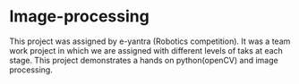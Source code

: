 # Image-processing
This project was assigned by e-yantra (Robotics competition). It was a team work project in which we are assigned with different levels of taks at each stage. This project demonstrates a hands on python(openCV) and image processing.
